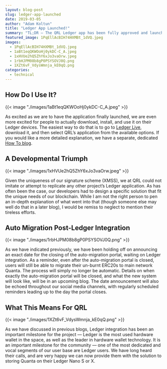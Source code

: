 ```yaml
---
layout: blog-post
slug: ledger-app-launched
date: 2019-03-05
author: "Adam Koltun"
title: "Ledger App Launched!"
summary: "TL;DR — The QRL Ledger app has been fully approved and launched. You can download, install, and run the application on Ledger Nano S or X today!"
featured_image: 1PqEllAcBIH74HXMBt_1dVQ.jpeg
images:
  - 1PqEllAcBIH74HXMBt_1dVQ.jpeg
  - 1aBt1eqQKWOoHj0ykDC-C_A.jpeg
  - 1xHVUe2hQ5ZhY6xJo3vaOrw.jpeg
  - 1rbHJPM08b8gP0PSYSOVJ0Q.png
  - 1XZt6vF_VdysWmnja_kE0qQ.png
categories:
  - technical
---
```


## How Do I Use It?

{{< image "./images/1aBt1eqQKWOoHj0ykDC-C_A.jpeg" >}}

As excited as we are to have the application finally launched, we are even more excited for people to actually download, install, and use it on their Ledger devices. The easiest way to do that is to go to [Ledger Live](https://www.ledger.com/pages/ledger-live), download it, and then select QRL’s application from the available options. If you would like a more detailed explanation, we have a separate, dedicated [How To blog](/blog/ledger-nano-s-or-x-simple-instructions).

## A Developmental Triumph

{{< image "./images/1xHVUe2hQ5ZhY6xJo3vaOrw.jpeg" >}}

Given the uniqueness of our signature scheme (XMSS), we at QRL could not imitate or attempt to replicate any other project’s Ledger application. As has often been the case, our developers had to design a specific solution that fit the unique needs of our blockchain. While I am not the right person to pen an in-depth explanation of what went into that (though someone else may well do that in a later blog), I would be remiss to neglect to mention their tireless efforts.

## Auto Migration Post-Ledger Integration

{{< image "./images/1rbHJPM08b8gP0PSYSOVJ0Q.png" >}}

As we have indicated previously, we have been holding off on announcing an exact date for the closing of the auto-migration portal, waiting on Ledger integration. As a reminder, even after the auto-migration portal is closed, users will still be able to migrate their un-burnt ERC20s to main network Quanta. The process will simply no longer be automatic. Details on when exactly the auto-migration portal will be closed, and what the new system will look like, will be in an upcoming blog. The date announcement will also be echoed throughout our social media channels, with regularly scheduled reminders leading up to the day the portal closes.

## What This Means For QRL

{{< image "./images/1XZt6vF_VdysWmnja_kE0qQ.png" >}}

As we have discussed in previous blogs, Ledger integration has been an important milestone for the project — Ledger is the most used hardware wallet in the space, as well as the leader in hardware wallet technology. It is an important milestone for the community — one of the most dedicated and vocal segments of our user base are Ledger users. We have long heard their calls, and are very happy we can now provide them with the solution to storing Quanta on their Ledger Nano S or X.